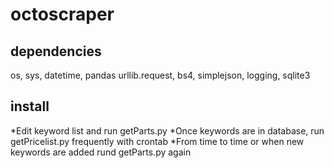 # octoscraper

## dependencies
os, sys, datetime, pandas
urllib.request,
bs4, simplejson,
logging, sqlite3

## install
*Edit keyword list and run getParts.py 
*Once keywords are in database, run getPricelist.py frequently with crontab
*From time to time or when new keywords are added rund getParts.py again
